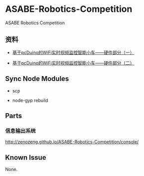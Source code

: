 # ASABE-Robotics-Competition

ASABE Robotics Competition

## 资料

- [基于pcDuino的WiFi实时视频监控智能小车——硬件部分（一）](http://www.oschina.net/question/1174645_120060)

- [基于pcDuino的WiFi实时视频监控智能小车——硬件部分（二）](http://my.oschina.net/pcduino/blog/147196)

## Sync Node Modules

- scp

- node-gyp rebuild

## Parts

### 信息输出系统

http://zenozeng.github.io/ASABE-Robotics-Competition/console/

## Known Issue

None.
